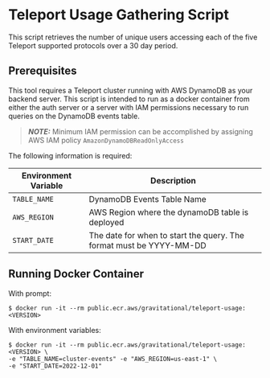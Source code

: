 # Teleport Usage Gathering Script

This script retrieves the number of unique users accessing each of the five
Teleport supported protocols over a 30 day period.

## Prerequisites

This tool requires a Teleport cluster running with AWS DynamoDB as your backend
server. This script is intended to run as a docker container from either the
auth server or a server with IAM permissions necessary to run queries on the
DynamoDB events table.

> **_NOTE:_** Minimum IAM permission can be accomplished by assigning AWS IAM
> policy `AmazonDynamoDBReadOnlyAccess`

The following information is required:

| Environment Variable | Description                                                         |
| ---------------------|---------------------------------------------------------------------|
| `TABLE_NAME`         | DynamoDB Events Table Name                                          |
| `AWS_REGION`         | AWS Region where the dynamoDB table is deployed                     |
| `START_DATE`         | The date for when to start the query. The format must be YYYY-MM-DD |

## Running Docker Container

With prompt:

```console
$ docker run -it --rm public.ecr.aws/gravitational/teleport-usage:<VERSION>
```

With environment variables:

```console
$ docker run -it --rm public.ecr.aws/gravitational/teleport-usage:<VERSION> \
-e "TABLE_NAME=cluster-events" -e "AWS_REGION=us-east-1" \
-e "START_DATE=2022-12-01"
```
